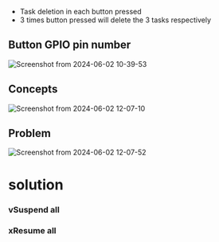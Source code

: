 - Task deletion in each button pressed
- 3 times button pressed will delete the 3 tasks respectively

## Button GPIO pin number

![Screenshot from 2024-06-02 10-39-53](https://github.com/PranabNandy/FreeRTOS/assets/34576104/e4310a11-38e7-4218-83af-05b20f7173d6)

## Concepts

![Screenshot from 2024-06-02 12-07-10](https://github.com/PranabNandy/FreeRTOS/assets/34576104/4ba7116f-b798-49a8-a827-b51338ea747b)


## Problem

![Screenshot from 2024-06-02 12-07-52](https://github.com/PranabNandy/FreeRTOS/assets/34576104/b7fd6c1c-f0b4-4ab4-8484-e506658f00fe)

# solution
### vSuspend all
### xResume all
